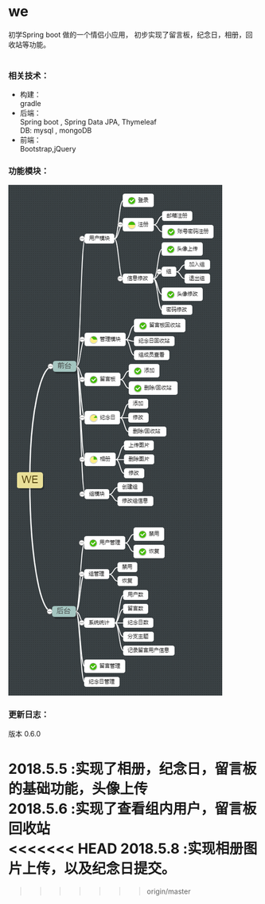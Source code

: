 # we
初学Spring boot 做的一个情侣小应用， 初步实现了留言板，纪念日，相册，回收站等功能。<br><br>

### 相关技术：
* 构建：<br>
gradle
* 后端：<br>
Spring boot , Spring Data JPA, Thymeleaf <br> 
DB:  mysql , mongoDB  <br>
* 前端：<br>
Bootstrap,jQuery<br>


### 功能模块：
![alt](/WE.png)







### 更新日志：<br>

版本 0.6.0 <br>

2018.5.5 :实现了相册，纪念日，留言板的基础功能，头像上传   <br>
2018.5.6 :实现了查看组内用户，留言板回收站                <br>
<<<<<<< HEAD
2018.5.8 :实现相册图片上传，以及纪念日提交。            <br>
=======

>>>>>>> origin/master

